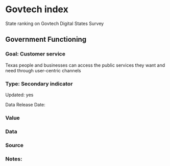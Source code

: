 # Govtech index
State ranking on Govtech Digital States Survey
## Government Functioning
### Goal: Customer service
Texas people and businesses can access the public services they want and need through user-centric channels
### Type: Secondary indicator
Updated: yes
Data Release Date: 

### Value

### Data

### Source

### Notes: